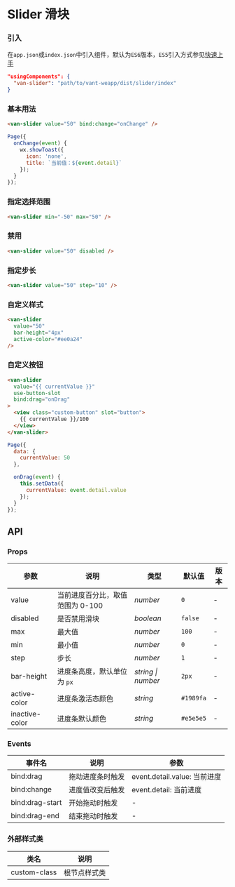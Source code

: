 # Slider 滑块

### 引入

在`app.json`或`index.json`中引入组件，默认为`ES6`版本，`ES5`引入方式参见[快速上手](#/quickstart)

```json
"usingComponents": {
  "van-slider": "path/to/vant-weapp/dist/slider/index"
}
```

### 基本用法

```html
<van-slider value="50" bind:change="onChange" />
```

```js
Page({
  onChange(event) {
    wx.showToast({
      icon: 'none',
      title: `当前值：${event.detail}`
    });
  }
});
```

### 指定选择范围

```html
<van-slider min="-50" max="50" />
```

### 禁用

```html
<van-slider value="50" disabled />
```

### 指定步长

```html
<van-slider value="50" step="10" />
```

### 自定义样式

```html
<van-slider
  value="50"
  bar-height="4px"
  active-color="#ee0a24"
/>
```

### 自定义按钮

```html
<van-slider
  value="{{ currentValue }}"
  use-button-slot
  bind:drag="onDrag"
>
  <view class="custom-button" slot="button">
    {{ currentValue }}/100
  </view>
</van-slider>
```

```js
Page({
  data: {
    currentValue: 50
  },

  onDrag(event) {
    this.setData({
      currentValue: event.detail.value
    });
  }
});
```

## API

### Props

| 参数 | 说明 | 类型 | 默认值 | 版本 |
|-----------|-----------|-----------|-------------|-------------|
| value | 当前进度百分比，取值范围为 0-100 | *number* | `0` | - |
| disabled | 是否禁用滑块 | *boolean* | `false` | - |
| max | 最大值 | *number* | `100` | - |
| min | 最小值 | *number* | `0` | - |
| step | 步长 | *number* | `1` | - |
| bar-height | 进度条高度，默认单位为 `px` | *string \| number* | `2px` | - |
| active-color | 进度条激活态颜色 | *string* | `#1989fa` | - |
| inactive-color | 进度条默认颜色 | *string* | `#e5e5e5` | - |

### Events

| 事件名 | 说明 | 参数 |
|-----------|-----------|-----------|
| bind:drag | 拖动进度条时触发 | event.detail.value: 当前进度 |
| bind:change | 进度值改变后触发 | event.detail: 当前进度 |
| bind:drag-start | 开始拖动时触发 | - |
| bind:drag-end | 结束拖动时触发 | - |

### 外部样式类

| 类名 | 说明 |
|-----------|-----------|
| custom-class | 根节点样式类 |
